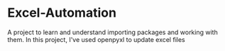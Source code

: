 # Excel-Automation
 A project to learn and understand importing packages and working with them. In this project, I've used openpyxl to update excel files 
